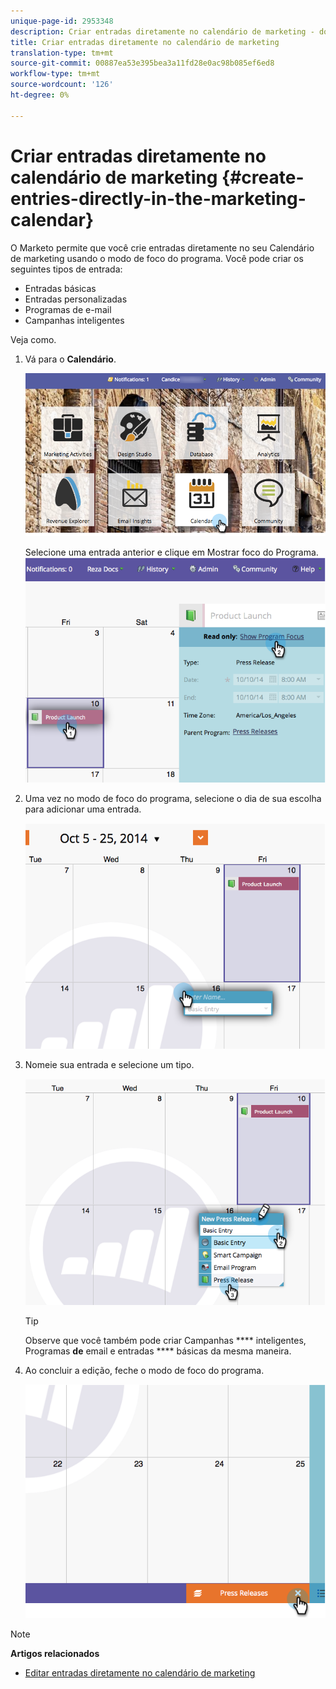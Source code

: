 ```yaml
---
unique-page-id: 2953348
description: Criar entradas diretamente no calendário de marketing - documentos do marketing - Documentação do produto
title: Criar entradas diretamente no calendário de marketing
translation-type: tm+mt
source-git-commit: 00887ea53e395bea3a11fd28e0ac98b085ef6ed8
workflow-type: tm+mt
source-wordcount: '126'
ht-degree: 0%

---
```



# Criar entradas diretamente no calendário de marketing {#create-entries-directly-in-the-marketing-calendar}

O Marketo permite que você crie entradas diretamente no seu Calendário de marketing usando o modo de foco do programa. Você pode criar os seguintes tipos de entrada:

* Entradas básicas
* Entradas personalizadas
* Programas de e-mail
* Campanhas inteligentes

Veja como.

1. Vá para o **Calendário**.

   ![](assets/2017-05-10-15-30-47-2.png)

   Selecione uma entrada anterior e clique em Mostrar foco do Programa.
   ![](assets/image2014-10-20-13-3a7-3a55.png)

1. Uma vez no modo de foco do programa, selecione o dia de sua escolha para adicionar uma entrada.

   ![](assets/image2014-10-20-13-3a8-3a6.png)

1. Nomeie sua entrada e selecione um tipo.

   ![](assets/image2014-10-20-13-3a8-3a19.png)

   >[!TIP]
   >
   >Observe que você também pode criar Campanhas **** inteligentes, Programas **de** email e entradas **** básicas da mesma maneira.

1. Ao concluir a edição, feche o modo de foco do programa.

   ![](assets/image2014-10-20-13-3a8-3a29.png)

>[!NOTE]
>
>**Artigos relacionados**
>
>* [Editar entradas diretamente no calendário de marketing](edit-entries-directly-in-the-marketing-calendar.md)

>



